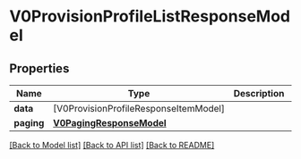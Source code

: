 # V0ProvisionProfileListResponseModel

## Properties
Name | Type | Description | Notes
------------ | ------------- | ------------- | -------------
**data** | [V0ProvisionProfileResponseItemModel] |  | [optional] 
**paging** | [**V0PagingResponseModel**](V0PagingResponseModel.md) |  | [optional] 

[[Back to Model list]](../README.md#documentation-for-models) [[Back to API list]](../README.md#documentation-for-api-endpoints) [[Back to README]](../README.md)


